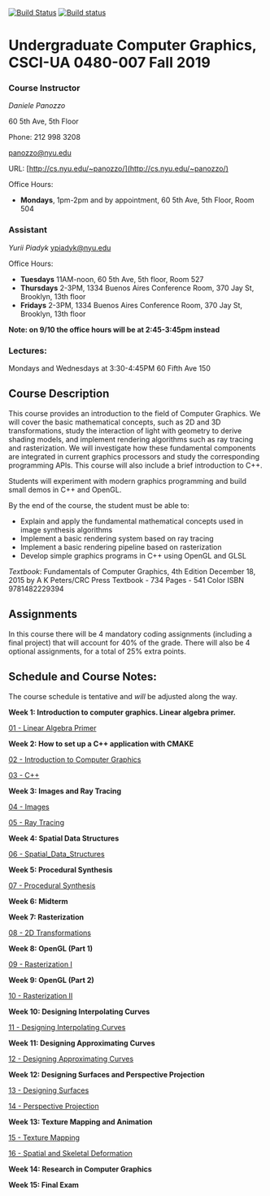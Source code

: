 [![Build Status](https://travis-ci.com/danielepanozzo/ucg.svg?branch=master)](https://travis-ci.com/danielepanozzo/ucg)
[![Build status](https://ci.appveyor.com/api/projects/status/y68kw31p2imq256k?svg=true)](https://ci.appveyor.com/project/danielepanozzo/ucg)

# Undergraduate Computer Graphics, CSCI-UA 0480-007 Fall 2019

### Course Instructor
*Daniele Panozzo*

60 5th Ave, 5th Floor

Phone: 212 998 3208

[panozzo@nyu.edu](mailto:panozzo@nyu.edu)

URL: [http://cs.nyu.edu/~panozzo/](http://cs.nyu.edu/~panozzo/)

Office Hours: 
* **Mondays**, 1pm-2pm and by appointment, 60 5th Ave, 5th Floor, Room 504

### Assistant
*Yurii Piadyk*
[ypiadyk@nyu.edu](mailto:ypiadyk@nyu.edu)

Office Hours: 
* **Tuesdays** 11AM-noon, 60 5th Ave, 5th floor, Room 527
* **Thursdays** 2-3PM, 1334 Buenos Aires Conference Room, 370 Jay St, Brooklyn, 13th floor
* **Fridays** 2-3PM, 1334 Buenos Aires Conference Room, 370 Jay St, Brooklyn, 13th floor

**Note: on 9/10 the office hours will be at 2:45-3:45pm instead**

### Lectures:
Mondays and Wednesdays at 3:30-4:45PM
60 Fifth Ave 150

## Course Description

This course provides an introduction to the field of Computer Graphics. We will cover the basic mathematical concepts, such as 2D and 3D transformations, study the interaction of light with geometry to derive  shading models, and implement rendering algorithms such as ray tracing and rasterization. We will investigate how these fundamental components are integrated in current graphics processors and study the corresponding programming APIs. This course will also include a brief introduction to C++.

Students will experiment with modern graphics programming and build small demos in C++ and OpenGL.

By the end of the course, the student must be able to:

* Explain and apply the fundamental mathematical concepts used in  image synthesis algorithms
* Implement a basic rendering system based on ray tracing
* Implement a basic rendering pipeline based on rasterization
* Develop simple graphics programs in C++ using OpenGL and GLSL

*Textbook*:
Fundamentals of Computer Graphics, 4th Edition
December 18, 2015 by A K Peters/CRC Press
Textbook - 734 Pages - 541 Color
ISBN 9781482229394

## Assignments

In this course there will be 4 mandatory coding assignments (including a final project) that will account for 40% of the grade. There will also be 4 optional assignments, for a total of 25% extra points.

## Schedule and Course Notes:

The course schedule is tentative and *will* be adjusted along the way.

**Week 1: Introduction to computer graphics. Linear algebra primer.**

[01 - Linear Algebra Primer](https://www.icloud.com/keynote/0O4s8gzpbOCG61F_6PG4e5GKw#01_-_Basic_Linear_Algebra)

**Week 2: How to set up a C++ application with CMAKE**

[02 - Introduction to Computer Graphics](https://www.icloud.com/keynote/0hAcu2HAqd8ewHjsyMzNMwNEQ#02_-_Introduction_to_Computer_Graphics)

[03 - C++](https://www.icloud.com/keynote/0qeJcksuI7L5z6n73cYCrl4Wg#03_-_C++)

**Week 3: Images and Ray Tracing**

[04 - Images](https://www.icloud.com/keynote/0hhhY7wOzq5b2nGqlMQ4nNglA#04_-_Images)

[05 - Ray Tracing](https://www.icloud.com/keynote/0f_5VMzvze0dv3HtAy82rrV6w#05_-_Ray_Tracing)

**Week 4: Spatial Data Structures**

[06 - Spatial_Data_Structures](https://www.icloud.com/keynote/072YPvX_cP5gP2etosh0eyNrQ#06_-_Spatial_Data_Structures)

**Week 5: Procedural Synthesis**

[07 - Procedural Synthesis](https://www.icloud.com/keynote/0dryUUM90cxhmageDDa5Yy2mA#07_-_Procedural_Synthesis)

**Week 6: Midterm**

**Week 7: Rasterization**

[08 - 2D Transformations](https://www.icloud.com/keynote/0a5zYhqUFm7fwYRa8xr7CPblg#08_-_2D_Transformations)

**Week 8: OpenGL (Part 1)**

[09 - Rasterization I](https://www.icloud.com/keynote/0Wdhyk3sX-2lx0yGf2Jx5aLjQ#09_-_Rasterization_I)

**Week 9: OpenGL (Part 2)**

[10 - Rasterization II](https://www.icloud.com/keynote/0nA4wOS_2P2U0PIRJUBo14rng#10_-_Rasterization_II)

**Week 10: Designing Interpolating Curves**

[11 - Designing Interpolating Curves](https://www.icloud.com/keynote/0r02boPmRKn6ilceKhy8juRxg#11_-_Designing_Interpolating_Curves)

**Week 11: Designing Approximating Curves**

[12 - Designing Approximating Curves](https://www.icloud.com/keynote/0lQpdFve0-CzO1FGwWbjL2Kug#12_-_Designing_Approximating_Curves)

**Week 12: Designing Surfaces and Perspective Projection**

[13 - Designing Surfaces](https://www.icloud.com/keynote/0V1c8sgep_Q5kjXNbHcvkwu3g#13_-_Designing_Surfaces)

[14 - Perspective Projection](https://www.icloud.com/keynote/0Op2C9HU_JXUTZYUhfBny5P7Q#14_-_Perspective_Projection)

**Week 13: Texture Mapping and Animation**

[15 - Texture Mapping](https://www.icloud.com/keynote/0PKZcw0DbwsmqrB3dWjyvsKGg#15_-_Texture_Mapping)

[16 - Spatial and Skeletal Deformation](https://www.icloud.com/keynote/0ThsN9Nx8Vrw5bwDexl9a9V0w#16_-_Spatial_and_Skeletal_Deformations)

**Week 14: Research in Computer Graphics**

**Week 15: Final Exam**

<!-- Week 1:

## Assignments

Assignment 1: Introduction to C++, Geometry (Optional)

Week 3:
Assignment 2: Introduction to Raytracing and Shading of Spheres (Mandatory)

Week 5:
Assignment 3: Ray Tracing Triangles, Octree, and Textures (Mandatory) + Bonus for Loading

Week 8:
Assignment 4: Interactive OpenGL Rasterization in 2D (Mandatory)

Week 11:
Assignment 5: 3D Scene Editor, or Individual Project (Mandatory) -->


<!-- * [General Guidelines](Assignment_1/requirements/General_Rules.pdf) [(latex)](Assignment_1/requirements/General_Rules.tex)

* [Assignment 1: Ray Tracing](Assignment_1/requirements/Assignment-1_Ray_Tracing.pdf) [(latex)](Assignment_1/requirements/Assignment-1_Ray_Tracing.tex)

* [Assignment 2: 2D Vector Graphics Editor](Assignment_2/requirements/Assignment-2_2D_Editor.pdf) [(latex)](Assignment_2/requirements/Assignment-2_2D_Editor.tex)

* [Assignment 3: 3D Scene Editor](Assignment_3/requirements/Assignment3_3D.pdf) [(latex)](Assignment_2/requirements/Assignment3_3D.tex)
  
* [Assignment 4: Final Project](Assignment_4/requirements/Assignment4.pdf) -->

<!-- # Compilation Instructions

```bash
git clone --recursive https://github.com/NYUCG2017/assignment-N-username # --recursive flag is necessary for dependencies
cd assignment-N-username
mkdir build
cd build
cmake ../ # re-run cmake when you add/delete source files
make
```
You can substitute `cmake ../` with the following to make the program run faster
```bash
cmake -DCMAKE_BUILD_TYPE=Release ../ # use this cmake command instead of the previous linefor faster run
```

If you are looking for an IDE, I suggest to use [VSCode](https://code.visualstudio.com) or [CLion](https://www.jetbrains.com/clion/) on Linux and MacOSX. On Windows, I recommend to use [Visual Studio 2019](https://visualstudio.microsoft.com/vs/). -->
